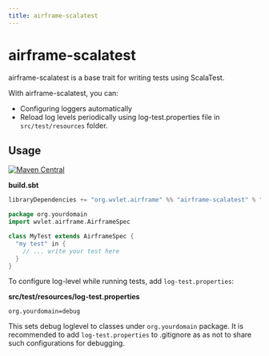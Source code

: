 ```yaml
---
title: airframe-scalatest
---
```

airframe-scalatest
=== 

airframe-scalatest is a base trait for writing tests using ScalaTest.

With airframe-scalatest, you can: 
- Configuring loggers automatically 
- Reload log levels periodically using log-test.properties file in `src/test/resources` folder.

## Usage

[![Maven Central](https://maven-badges.herokuapp.com/maven-central/org.wvlet.airframe/airframe-scalatest_2.12/badge.svg)](https://maven-badges.herokuapp.com/maven-central/org.wvlet.airframe/airframe-scalatest_2.12/)

**build.sbt**
```scala
libraryDependencies += "org.wvlet.airframe" %% "airframe-scalatest" % "(version)" % "test"
```


```scala
package org.yourdomain
import wvlet.airframe.AirframeSpec

class MyTest extends AirframeSpec {
  "my test" in {
    // ... write your test here  
  }
}
```

To configure log-level while running tests, add `log-test.properties`:

**src/test/resources/log-test.properties**
```
org.yourdomain=debug
```

This sets debug loglevel to classes under `org.yourdomain` package. It is recommended to add `log-test.properties` 
to .gitignore as as not to share such configurations for debugging.
